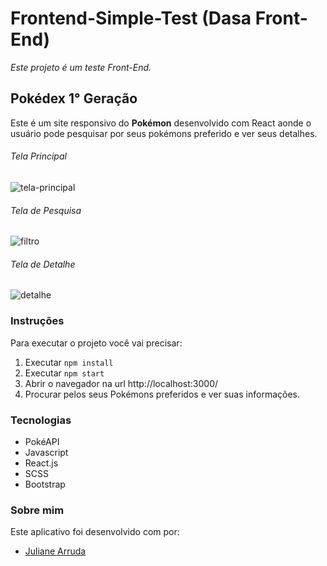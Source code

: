 # Frontend-Simple-Test (Dasa Front-End)

*Este projeto é um teste Front-End.*

## Pokédex 1° Geração

Este é um site responsivo do **Pokémon** desenvolvido com React aonde o usuário pode pesquisar por seus pokémons preferido e ver seus detalhes.

###### Tela Principal
![tela-principal](https://user-images.githubusercontent.com/43623865/75754763-08fcd700-5d0c-11ea-9fc7-ed2c4f0881a8.png)

###### Tela de Pesquisa
![filtro](https://user-images.githubusercontent.com/43623865/75754822-27fb6900-5d0c-11ea-8ea1-5e3c657bd745.png)

###### Tela de Detalhe
![detalhe](https://user-images.githubusercontent.com/43623865/75754842-347fc180-5d0c-11ea-8ed5-e9937e59a539.png)

### Instruções 

Para executar o projeto você vai precisar:

1. Executar `npm install`
2. Executar `npm start`
3. Abrir o navegador na url http://localhost:3000/
4. Procurar pelos seus Pokémons preferidos e ver suas informações.

### Tecnologias
- PokéAPI
- Javascript
- React.js
- SCSS
- Bootstrap

### Sobre mim
Este aplicativo foi desenvolvido com por:

- [Juliane Arruda](https://github.com/juliane-arruda)

